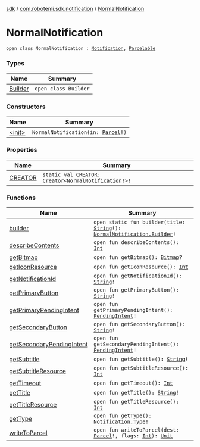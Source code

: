 [sdk](../../index.md) / [com.robotemi.sdk.notification](../index.md) / [NormalNotification](./index.md)

# NormalNotification

`open class NormalNotification : `[`Notification`](../-notification/index.md)`, `[`Parcelable`](https://developer.android.com/reference/android/os/Parcelable.html)

### Types

| Name | Summary |
|---|---|
| [Builder](-builder/index.md) | `open class Builder` |

### Constructors

| Name | Summary |
|---|---|
| [&lt;init&gt;](-init-.md) | `NormalNotification(in: `[`Parcel`](https://developer.android.com/reference/android/os/Parcel.html)`!)` |

### Properties

| Name | Summary |
|---|---|
| [CREATOR](-c-r-e-a-t-o-r.md) | `static val CREATOR: `[`Creator`](https://developer.android.com/reference/android/os/Parcelable/Creator.html)`<`[`NormalNotification`](./index.md)`!>!` |

### Functions

| Name | Summary |
|---|---|
| [builder](builder.md) | `open static fun builder(title: `[`String`](https://kotlinlang.org/api/latest/jvm/stdlib/kotlin/-string/index.html)`!): `[`NormalNotification.Builder`](-builder/index.md)`!` |
| [describeContents](describe-contents.md) | `open fun describeContents(): `[`Int`](https://kotlinlang.org/api/latest/jvm/stdlib/kotlin/-int/index.html) |
| [getBitmap](get-bitmap.md) | `open fun getBitmap(): `[`Bitmap`](https://developer.android.com/reference/android/graphics/Bitmap.html)`?` |
| [getIconResource](get-icon-resource.md) | `open fun getIconResource(): `[`Int`](https://kotlinlang.org/api/latest/jvm/stdlib/kotlin/-int/index.html) |
| [getNotificationId](get-notification-id.md) | `open fun getNotificationId(): `[`String`](https://kotlinlang.org/api/latest/jvm/stdlib/kotlin/-string/index.html)`!` |
| [getPrimaryButton](get-primary-button.md) | `open fun getPrimaryButton(): `[`String`](https://kotlinlang.org/api/latest/jvm/stdlib/kotlin/-string/index.html)`!` |
| [getPrimaryPendingIntent](get-primary-pending-intent.md) | `open fun getPrimaryPendingIntent(): `[`PendingIntent`](https://developer.android.com/reference/android/app/PendingIntent.html)`!` |
| [getSecondaryButton](get-secondary-button.md) | `open fun getSecondaryButton(): `[`String`](https://kotlinlang.org/api/latest/jvm/stdlib/kotlin/-string/index.html)`!` |
| [getSecondaryPendingIntent](get-secondary-pending-intent.md) | `open fun getSecondaryPendingIntent(): `[`PendingIntent`](https://developer.android.com/reference/android/app/PendingIntent.html)`!` |
| [getSubtitle](get-subtitle.md) | `open fun getSubtitle(): `[`String`](https://kotlinlang.org/api/latest/jvm/stdlib/kotlin/-string/index.html)`!` |
| [getSubtitleResource](get-subtitle-resource.md) | `open fun getSubtitleResource(): `[`Int`](https://kotlinlang.org/api/latest/jvm/stdlib/kotlin/-int/index.html) |
| [getTimeout](get-timeout.md) | `open fun getTimeout(): `[`Int`](https://kotlinlang.org/api/latest/jvm/stdlib/kotlin/-int/index.html) |
| [getTitle](get-title.md) | `open fun getTitle(): `[`String`](https://kotlinlang.org/api/latest/jvm/stdlib/kotlin/-string/index.html)`!` |
| [getTitleResource](get-title-resource.md) | `open fun getTitleResource(): `[`Int`](https://kotlinlang.org/api/latest/jvm/stdlib/kotlin/-int/index.html) |
| [getType](get-type.md) | `open fun getType(): `[`Notification.Type`](../-notification/-type/index.md)`!` |
| [writeToParcel](write-to-parcel.md) | `open fun writeToParcel(dest: `[`Parcel`](https://developer.android.com/reference/android/os/Parcel.html)`!, flags: `[`Int`](https://kotlinlang.org/api/latest/jvm/stdlib/kotlin/-int/index.html)`): `[`Unit`](https://kotlinlang.org/api/latest/jvm/stdlib/kotlin/-unit/index.html) |
